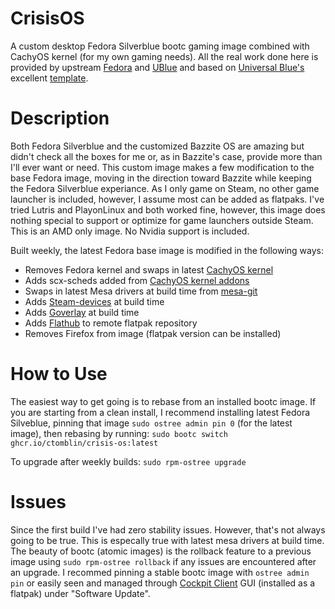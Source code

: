 # CrisisOS 

A custom desktop Fedora Silverblue bootc gaming image combined with CachyOS kernel (for my own gaming needs). All the real work done here is provided by upstream [Fedora](https://fedoraproject.org/atomic-desktops/silverblue/) and [UBlue](https://universal-blue.org/) and based on [Universal Blue's](https://github.com/ublue-os) excellent [template](https://github.com/ublue-os/image-template).

# Description
Both Fedora Silverblue and the customized Bazzite OS are amazing but didn't check all the boxes for me or, as in Bazzite's case, provide more than I'll ever want or need.
This custom image makes a few modification to the base Fedora image, moving in the direction toward Bazzite while keeping the Fedora Silverblue experiance.
As I only game on Steam, no other game launcher is included, however, I assume most can be added as flatpaks. I've tried Lutris and PlayonLinux and both worked fine, however, this image does nothing special to support or optimize for game launchers outside Steam.
This is an AMD only image. No Nvidia support is included.

Built weekly, the latest Fedora base image is modified in the following ways:
- Removes Fedora kernel and swaps in latest [CachyOS kernel](https://copr.fedorainfracloud.org/coprs/bieszczaders/kernel-cachyos/) 
- Adds scx-scheds added from [CachyOS kernel addons](https://copr.fedorainfracloud.org/coprs/bieszczaders/kernel-cachyos-addons/)
- Swaps in latest Mesa drivers at build time from [mesa-git](https://copr.fedorainfracloud.org/coprs/xxmitsu/mesa-git/)
- Adds [Steam-devices](https://packages.fedoraproject.org/pkgs/steam-devices/steam-devices/) at build time
- Adds [Goverlay](https://packages.fedoraproject.org/pkgs/goverlay/) at build time
- Adds [Flathub](https://flathub.org/) to remote flatpak repository
- Removes Firefox from image (flatpak version can be installed)

# How to Use

The easiest way to get going is to rebase from an installed bootc image. If you are starting from a clean install, I recommend installing latest Fedora Silveblue, pinning that image ```sudo ostree admin pin 0``` (for the latest image), then rebasing by running: 
```sudo bootc switch ghcr.io/ctomblin/crisis-os:latest```

To upgrade after weekly builds:
```sudo rpm-ostree upgrade```

# Issues

Since the first build I've had zero stability issues. However, that's not always going to be true. This is especally true with latest mesa drivers at build time. The beauty of bootc (atomic images) is the rollback feature to a previous image using ```sudo rpm-ostree rollback``` if any issues are encountered after an upgrade.
I recommed pinning a stable bootc image with ```ostree admin pin``` or easily seen and managed through [Cockpit Client](https://flathub.org/apps/org.cockpit_project.CockpitClient) GUI (installed as a flatpak) under "Software Update".

